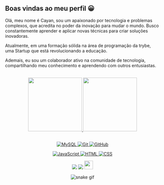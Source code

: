 ## Boas vindas ao meu perfil 😀

Olá, meu nome é Cayan, sou um apaixonado por tecnologia e problemas complexos, que acredita no poder da inovação para mudar o mundo. Busco constantemente aprender e aplicar novas técnicas para criar soluções inovadoras.

Atualmente, em uma formação sólida na área de programação da trybe, uma Startup que está revolucionando a educação.

Ademais, eu sou um colaborador ativo na comunidade de tecnologia, compartilhando meu conhecimento e aprendendo com outros entusiastas.

<br>

<!-- GITHUB STATUS -->
 
<div align="center" >
 
  <a href="https://github.com/cayanmello?tab=repositories">
 <img height="175em" src="https://github-readme-stats.vercel.app/api?username=cayanmello&show_icons=true&theme=great-gatsby&include_all_commits=true&count_private=true"/>

<a href="https://github.com/cayanmello?tab=repositories">
<img height="175em" src="https://github-readme-stats.vercel.app/api/top-langs/?username=cayanmello&layout=compact&langs_count=7&theme=great-gatsby"/>
   
</div>

<br>

<!-- TECNOLOGIAS -->
 
<div align="center">
 
![MySQL](https://img.shields.io/badge/-MySQL-black?style=flat-square&logo=mysql)
![Git](https://img.shields.io/badge/-Git-black?style=flat-square&logo=git)
![GitHub](https://img.shields.io/badge/-GitHub-181717?style=flat-square&logo=github)
  
![JavaScript](https://img.shields.io/badge/JavaScript-F7DF1E?style=for-the-badge&logo=javascript&logoColor=black)
![HTML](https://img.shields.io/badge/HTML5-E34F26?style=for-the-badge&logo=html5&logoColor=white)
![CSS](https://img.shields.io/badge/CSS3-1572B6?style=for-the-badge&logo=css3&logoColor=white)
 
</div>

<!-- REDES SOCIAIS -->
 
<div align="center">
  <a href="https://instagram.com/cayanmello" target="_blank"><img src="https://img.shields.io/badge/-Instagram-%23E4405F?style=for-the-badge&logo=instagram&logoColor=white" target="_blank"></a>
  <a href="https://www.linkedin.com/in/cayanmello/" target="_blank"><img src="https://img.shields.io/badge/-LinkedIn-%230077B5?style=for-the-badge&logo=linkedin&logoColor=white" target="_blank"></a>  
   <a href="mailto:cayanneves@gmail.com" target="_blank"><img src="https://play-lh.googleusercontent.com/D1Dz2BjPYev_oyksKXsdtAS66a_2Ql-sklpzTnwR9lqnDG_P5lAJEtfR70FudJ0XMA=s48-rw" style='width: 28px' target="_blank"></a>  
  
![snake gif](https://github.com/cayanmello/blob/output/github-contribution-grid-snake.svg)

</div>
